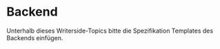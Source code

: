 # Backend

Unterhalb dieses Writerside-Topics bitte die Spezifikation Templates des Backends einfügen.